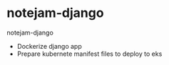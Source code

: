 # notejam-django
notejam-django

* Dockerize django app
* Prepare kubernete manifest files to deploy to eks
